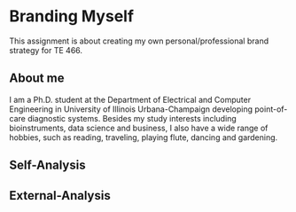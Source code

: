 # Branding Myself
This assignment is about creating my own personal/professional brand strategy for TE 466. 

## About me
I am a Ph.D. student at the Department of Electrical and Computer Engineering in University of Illinois Urbana-Champaign developing point-of-care diagnostic systems. Besides my study interests including bioinstruments, data science and business, I also have a wide range of hobbies, such as reading, traveling, playing flute, dancing and gardening. 

## Self-Analysis

## External-Analysis

##

##
